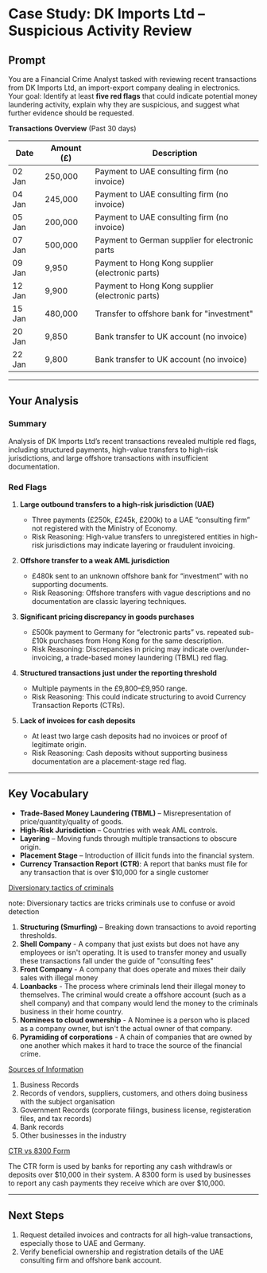 # Case Study: DK Imports Ltd – Suspicious Activity Review

## Prompt
You are a Financial Crime Analyst tasked with reviewing recent transactions from DK Imports Ltd, an import-export company dealing in electronics.  
Your goal: Identify at least **five red flags** that could indicate potential money laundering activity, explain why they are suspicious, and suggest what further evidence should be requested.  

**Transactions Overview** (Past 30 days)

| Date       | Amount (£)   | Description                                    |
|------------|--------------|-----------------------------------------------|
| 02 Jan     | 250,000      | Payment to UAE consulting firm (no invoice)   |
| 04 Jan     | 245,000      | Payment to UAE consulting firm (no invoice)   |
| 05 Jan     | 200,000      | Payment to UAE consulting firm (no invoice)   |
| 07 Jan     | 500,000      | Payment to German supplier for electronic parts |
| 09 Jan     | 9,950        | Payment to Hong Kong supplier (electronic parts) |
| 12 Jan     | 9,900        | Payment to Hong Kong supplier (electronic parts) |
| 15 Jan     | 480,000      | Transfer to offshore bank for "investment"    |
| 20 Jan     | 9,850        | Bank transfer to UK account (no invoice)      |
| 22 Jan     | 9,800        | Bank transfer to UK account (no invoice)      |

---

## Your Analysis
### Summary
Analysis of DK Imports Ltd’s recent transactions revealed multiple red flags, including structured payments, high-value transfers to high-risk jurisdictions, and large offshore transactions with insufficient documentation.

### Red Flags
1. **Large outbound transfers to a high-risk jurisdiction (UAE)**  
   - Three payments (£250k, £245k, £200k) to a UAE “consulting firm” not registered with the Ministry of Economy.  
   - Risk Reasoning: High-value transfers to unregistered entities in high-risk jurisdictions may indicate layering or fraudulent invoicing.  

2. **Offshore transfer to a weak AML jurisdiction**  
   - £480k sent to an unknown offshore bank for “investment” with no supporting documents.  
   - Risk Reasoning: Offshore transfers with vague descriptions and no documentation are classic layering techniques.  

3. **Significant pricing discrepancy in goods purchases**  
   - £500k payment to Germany for “electronic parts” vs. repeated sub-£10k purchases from Hong Kong for the same description.  
   - Risk Reasoning: Discrepancies in pricing may indicate over/under-invoicing, a trade-based money laundering (TBML) red flag.  

4. **Structured transactions just under the reporting threshold**  
   - Multiple payments in the £9,800–£9,950 range.  
   - Risk Reasoning: This could indicate structuring to avoid Currency Transaction Reports (CTRs).  

5. **Lack of invoices for cash deposits**  
   - At least two large cash deposits had no invoices or proof of legitimate origin.  
   - Risk Reasoning: Cash deposits without supporting business documentation are a placement-stage red flag.  

---

## Key Vocabulary 
- **Trade-Based Money Laundering (TBML)** – Misrepresentation of price/quantity/quality of goods.  
- **High-Risk Jurisdiction** – Countries with weak AML controls.  
- **Layering** – Moving funds through multiple transactions to obscure origin.  
- **Placement Stage** – Introduction of illicit funds into the financial system.
- **Currency Transaction Report (CTR)**: A report that banks must file for any transaction that is over $10,000 for a single customer

<ins> Diversionary tactics of criminals </ins>

note: Diversionary tactics are tricks criminals use to confuse or avoid detection

1. **Structuring (Smurfing)** – Breaking down transactions to avoid reporting thresholds.
2. **Shell Company** - A company that just exists but does not have any employees or isn't operating. It is used to transfer money and usually these transactions fall under the guide of "consulting fees"
3. **Front Company** - A company that does operate and mixes their daily sales with illegal money
4. **Loanbacks** - The process where criminals lend their illegal money to themselves. The criminal would create a offshore account (such as a shell company) and that company would lend the money to the criminals business in their home country.
5. **Nominees to cloud ownership** - A Nominee is a person who is placed as a company owner, but isn't the actual owner of that company.
6. **Pyramiding of corporations** - A chain of companies that are owned by one another which makes it hard to trace the source of the financial crime.

<ins> Sources of Information </ins>

1. Business Records
2. Records of vendors, suppliers, customers, and others doing business with the subject organisation
3. Government Records (corporate filings, business license, registeration files, and tax records)
4. Bank records
5. Other businesses in the industry

<ins> CTR vs 8300 Form </ins>

The CTR form is used by banks for reporting any cash withdrawls or deposits over $10,000 in their system. A 8300 form is used by businesses to report any cash payments they receive which are over $10,000. 

---

## Next Steps
1. Request detailed invoices and contracts for all high-value transactions, especially those to UAE and Germany.  
2. Verify beneficial ownership and registration details of the UAE consulting firm and offshore bank account.  

